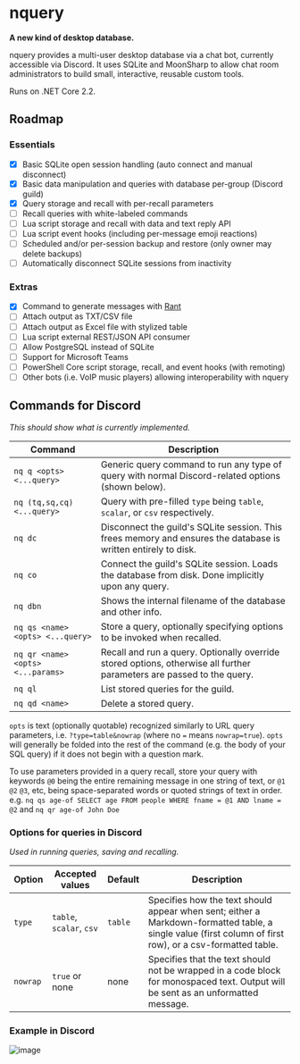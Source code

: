 # nquery

**A new kind of desktop database.**

nquery provides a multi-user desktop database via a chat bot, currently accessible via Discord. It uses SQLite and MoonSharp to allow chat room administrators to build small, interactive, reusable custom tools.

Runs on .NET Core 2.2.

## Roadmap

### Essentials

- [x] Basic SQLite open session handling (auto connect and manual disconnect)
- [x] Basic data manipulation and queries with database per-group (Discord guild)
- [x] Query storage and recall with per-recall parameters
- [ ] Recall queries with white-labeled commands
- [ ] Lua script storage and recall with data and text reply API
- [ ] Lua script event hooks (including per-message emoji reactions)
- [ ] Scheduled and/or per-session backup and restore (only owner may delete backups)
- [ ] Automatically disconnect SQLite sessions from inactivity

### Extras

- [x] Command to generate messages with [Rant](https://github.com/TheBerkin/rant)
- [ ] Attach output as TXT/CSV file
- [ ] Attach output as Excel file with stylized table
- [ ] Lua script external REST/JSON API consumer
- [ ] Allow PostgreSQL instead of SQLite
- [ ] Support for Microsoft Teams
- [ ] PowerShell Core script storage, recall, and event hooks (with remoting)
- [ ] Other bots (i.e. VoIP music players) allowing interoperability with nquery

## Commands for Discord

*This should show what is currently implemented.*

| Command                           | Description                                                                                                           |
| --------------------------------- | --------------------------------------------------------------------------------------------------------------------- |
| `nq q <opts> <...query>`          | Generic query command to run any type of query with normal Discord-related options (shown below).                     |
| `nq (tq,sq,cq) <...query>`        | Query with pre-filled `type` being `table`, `scalar`, or `csv` respectively.                                          |
| `nq dc`                           | Disconnect the guild's SQLite session. This frees memory and ensures the database is written entirely to disk.        |
| `nq co`                           | Connect the guild's SQLite session. Loads the database from disk. Done implicitly upon any query.                     |
| `nq dbn`                          | Shows the internal filename of the database and other info.                                                           |
| `nq qs <name> <opts> <...query>`  | Store a query, optionally specifying options to be invoked when recalled.                                             |
| `nq qr <name> <opts> <...params>` | Recall and run a query. Optionally override stored options, otherwise all further parameters are passed to the query. |
| `nq ql`                           | List stored queries for the guild.                                                                                    |
| `nq qd <name>`                    | Delete a stored query.                                                                                                |

`opts` is text (optionally quotable) recognized similarly to URL query parameters, i.e. `?type=table&nowrap` (where no `=` means `nowrap=true`). `opts` will generally be folded into the rest of the command (e.g. the body of your SQL query) if it does not begin with a question mark.

To use parameters provided in a query recall, store your query with keywords `@0` being the entire remaining message in one string of text, or `@1` `@2` `@3`, etc, being space-separated words or quoted strings of text in order. e.g. `nq qs age-of SELECT age FROM people WHERE fname = @1 AND lname = @2` and `nq qr age-of John Doe`

### Options for queries in Discord

*Used in running queries, saving and recalling.*

| Option   | Accepted values          | Default | Description                                                                                                                                              |
| -------- | ------------------------ | ------- | -------------------------------------------------------------------------------------------------------------------------------------------------------- |
| `type`   | `table`, `scalar`, `csv` | `table` | Specifies how the text should appear when sent; either a Markdown-formatted table, a single value (first column of first row), or a csv-formatted table. |
| `nowrap` | `true` or none           | none    | Specifies that the text should not be wrapped in a code block for monospaced text. Output will be sent as an unformatted message.                        |

### Example in Discord

![image](https://user-images.githubusercontent.com/37567272/64517669-6b719f00-d2b6-11e9-9d32-468cb23f12b9.png)
